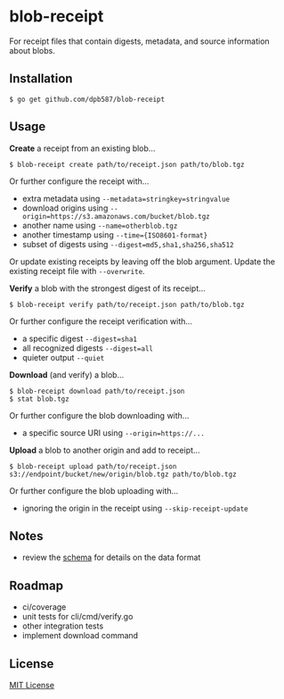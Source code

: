 # blob-receipt

For receipt files that contain digests, metadata, and source information about blobs.


## Installation

    $ go get github.com/dpb587/blob-receipt


## Usage

**Create** a receipt from an existing blob...

    $ blob-receipt create path/to/receipt.json path/to/blob.tgz

Or further configure the receipt with...

 * extra metadata using `--metadata=stringkey=stringvalue`
 * download origins using `--origin=https://s3.amazonaws.com/bucket/blob.tgz`
 * another name using `--name=otherblob.tgz`
 * another timestamp using `--time={ISO8601-format}`
 * subset of digests using `--digest=md5,sha1,sha256,sha512`

Or update existing receipts by leaving off the blob argument. Update the existing receipt file with `--overwrite`.

**Verify** a blob with the strongest digest of its receipt...

    $ blob-receipt verify path/to/receipt.json path/to/blob.tgz

Or further configure the receipt verification with...

 * a specific digest `--digest=sha1`
 * all recognized digests `--digest=all`
 * quieter output `--quiet`

**Download** (and verify) a blob...

    $ blob-receipt download path/to/receipt.json
    $ stat blob.tgz

Or further configure the blob downloading with...

 * a specific source URI using `--origin=https://...`

**Upload** a blob to another origin and add to receipt...

    $ blob-receipt upload path/to/receipt.json s3://endpoint/bucket/new/origin/blob.tgz path/to/blob.tgz

Or further configure the blob uploading with...

 * ignoring the origin in the receipt using `--skip-receipt-update`


## Notes

 * review the [schema](schema.json) for details on the data format


## Roadmap

 * ci/coverage
 * unit tests for cli/cmd/verify.go
 * other integration tests
 * implement download command


## License

[MIT License](LICENSE)
